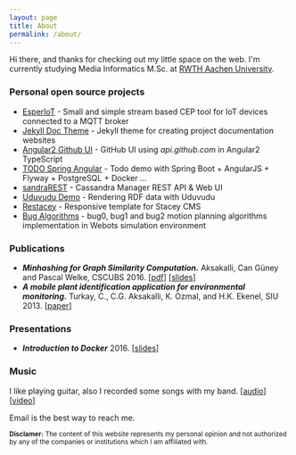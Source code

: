 ```yaml
---
layout: page
title: About
permalink: /about/
---
```



Hi there, and thanks for checking out my little space on the web.
I'm currently studying Media Informatics M.Sc. at [RWTH Aachen University](http://www.rwth-aachen.de/).

### Personal open source projects

* [EsperIoT](https://github.com/aksakalli/EsperIoT) -
Small and simple stream based CEP tool for IoT devices connected to a MQTT broker
* [Jekyll Doc Theme](https://aksakalli.github.io/jekyll-doc-theme/) - Jekyll theme for creating project documentation websites
* [Angular2 Github UI](https://aksakalli.github.io/angular2-github-ui/) - GitHub UI using *api.github.com* in Angular2 TypeScript
* [TODO Spring Angular](https://github.com/aksakalli/todo-spring-angular) - Todo demo with Spring Boot + AngularJS + Flyway + PostgreSQL + Docker ...
* [sandraREST](https://github.com/aksakalli/sandraREST/) - Cassandra Manager REST API & Web UI
* [Uduvudu Demo](http://aksakalli.github.io/uduvudu-demo/) - Rendering RDF data with Uduvudu
* [Restacey](https://github.com/aksakalli/restacey) - Responsive template for Stacey CMS
* [Bug Algorithms](https://github.com/aksakalli/BugAlgorithms) - bug0, bug1 and bug2 motion planning algorithms implementation in Webots simulation environment

### Publications

* **_Minhashing for Graph Similarity Computation._** Aksakalli, Can Güney and Pascal Welke, CSCUBS 2016.
[[pdf](http://cscubs.cs.uni-bonn.de/2016/proceedings/paper-07.pdf)]
[[slides](/files/Minhashing-for-Graph-Similarity-Computation(slides).pdf)]
* **_A mobile plant identification application for environmental monitoring._** Turkay, C., C.G. Aksakalli, K. Ozmal, and H.K. Ekenel, SIU 2013.
[[paper](http://ieeexplore.ieee.org/document/6531503/)]

### Presentations

* **_Introduction to Docker_** 2016. [[slides](/files/Introduction-to-Docker(slides).pdf)]

### Music

I like playing guitar, also I recorded some songs with my band.
[[audio](https://soundcloud.com/karabuyu)]
[[video](https://www.youtube.com/watch?v=SjMDim5NBMQ)]

<div class="alert alert-warning" role="alert">
  <strong><i class="fa fa-exclamation-circle" aria-hidden="true"></i></strong>
  Email is the best way to reach me.
</div>

<p>
  <small>
    <strong>Disclamer:</strong>
    The content of this website represents my personal opinion and not authorized by any of the companies or institutions which I am affiliated with.
  </small>
</p>
